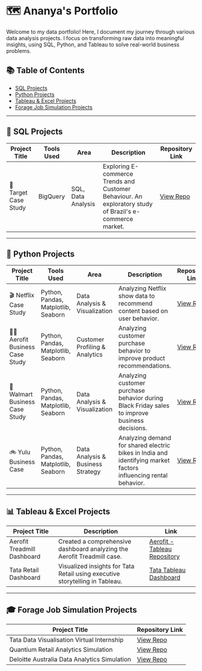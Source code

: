 # 🗺 Ananya's Portfolio

Welcome to my data portfolio! Here, I document my journey through various data analysis projects. I focus on transforming raw data into meaningful insights, using SQL, Python, and Tableau to solve real-world business problems.

## 📚 Table of Contents

- [SQL Projects](#sql-projects)
- [Python Projects](#python-projects)
- [Tableau & Excel Projects](#tableau--excel-projects)
- [Forage Job Simulation Projects](#forage-job-simulation-projects)

---

## 📌 SQL Projects

| Project Title         | Tools Used         | Area               | Description                                                      | Repository Link                                     |
|----------------------|--------------------|--------------------|------------------------------------------------------------------|----------------------------------------------------|
| 🎯 Target Case Study  | BigQuery           | SQL, Data Analysis  | Exploring E-commerce Trends and Customer Behaviour. An exploratory study of Brazil's e-commerce market. | [View Repo](https://github.com/ananyajayaprakash13/Target-case-study) |

---

## 🐍 Python Projects

| Project Title               | Tools Used                               | Area                          | Description                                                     | Repository Link                                    |
|----------------------------|----------------------------------------|-------------------------------|-----------------------------------------------------------------|---------------------------------------------------|
| 🎬 Netflix Case Study       | Python, Pandas, Matplotlib, Seaborn    | Data Analysis & Visualization | Analyzing Netflix show data to recommend content based on user behavior. | [View Repo](https://github.com/ananyajayaprakash13/Netflix_case_study) |
| 🏃‍♂️ Aerofit Business Case Study | Python, Pandas, Matplotlib, Seaborn    | Customer Profiling & Analytics | Analyzing customer purchase behavior to improve product recommendations. | [View Repo](https://github.com/ananyajayaprakash13/Aerofit-Business-case-study) |
| 🏬 Walmart Business Case Study  | Python, Pandas, Matplotlib, Seaborn    | Data Analysis & Visualization | Analyzing customer purchase behavior during Black Friday sales to improve business decisions. | [View Repo](https://github.com/ananyajayaprakash13/Walmart-Business-case-study) |
| 🚲 Yulu Business Case       | Python, Pandas, Matplotlib, Seaborn    | Data Analysis & Business Strategy | Analyzing demand for shared electric bikes in India and identifying market factors influencing rental behavior. | [View Repo](https://github.com/ananyajayaprakash13/Yulu-Business-case) |

---

## 📊 Tableau & Excel Projects

| Project Title            | Description                                                   | Link                                                                        |
|-------------------------|---------------------------------------------------------------|-----------------------------------------------------------------------------|
| Aerofit Treadmill Dashboard | Created a comprehensive dashboard analyzing the Aerofit Treadmill case. | [Aerofit - Tableau Repository](https://public.tableau.com/views/AerofitTreadmillDashboard/Dashboard1) |
| Tata Retail Dashboard      | Visualized insights for Tata Retail using executive storytelling in Tableau. | [Tata Tableau Dashboard](https://public.tableau.com/views/TATA-RetailAnalysis/Dashboard1)              |

---

## 🎓 Forage Job Simulation Projects

| Project Title                       | Repository Link                                                                 |
|-----------------------------------|---------------------------------------------------------------------------------|
| Tata Data Visualisation Virtual Internship | [View Repo](https://github.com/ananyajayaprakash13/Tata-Data-Visualisation)       |
| Quantium Retail Analytics Simulation         | [View Repo](https://github.com/ananyajayaprakash13/Quantium-Data-Analytics-Virtual-Internship) |
| Deloitte Australia Data Analytics Simulation | [View Repo](https://github.com/ananyajayaprakash13/Deloitte-Data-Analytics-Forage)  |








